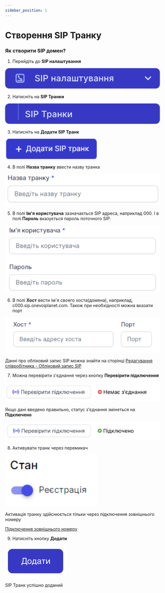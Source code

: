 ```yaml
---
sidebar_position: 1
---
```


# Створення SIP Транку

### Як створити SIP домен?
1. Перейдіть до **SIP налаштування**

![](../../img/sip-domains/sidebar-sip-settings-tab.svg)

2. Натисніть на **SIP Транки**

![](../../img/sip-trunks/sidebar-sip-trunks-tab.svg)

3. Натисніть на **Додати SIP Транк**

![](../../img/sip-trunks/sip-trunk-create-button.svg)

4. В полі **Назва транку** ввести назву транка

![](../../img/sip-trunks/field-name-sip-trunk.svg)

5. В полі **Ім'я користувача** зазначається SIP адреса, наприклад 000. І в полі **Пароль** вказується пароль поточного SIP.

![](../../img/sip-trunks/username-password-fields-sip-trunk.svg)

6. В полі **Хост** вести ім'я своего хоста(домена), наприклад, c000.sip.onevoiplanet.com. Також при необхідності можна вказати порт

![](../../img/sip-trunks/host-port-fields-sip-trunk.svg)

Данні про обліковий запис SIP можна знайти на сторінці [Редагування співробітника - Обліковий запис SIP](../../employees-groups/employees/edit-employee.md#обліковий-запис-sip)

7. Можна перевірити з'єднання через кнопку **Перевірити підключення**

![](../../img/sip-trunks/check-connect-sip-trunk.svg)

Якщо дані введено правильно, статус з'єднання змінеться на **Підключено**

![](../../img/sip-trunks/connect-sip-trunk.svg)

8. Активувати транк через перемикач

![](../../img/sip-trunks/status-toggleswitch-sip-trunk.svg)

Активація транку здійснюється тільки через підключення зовнішнього номеру

[Підключення зовнішнього номеру](../../numbers/external-numbers/add-external-numbers.md)

9. Натисніть кнопку **Додати**

![](../../img/black-list/add-button.svg)

SIP Транк успішно доданий

